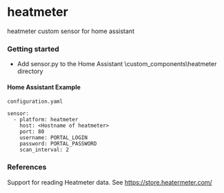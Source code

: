 # heatmeter
heatmeter custom sensor for home assistant

### Getting started

* Add sensor.py to the Home Assistant <config>\custom_components\heatmeter directory

#### Home Assistant Example

```
configuration.yaml

sensor:
  - platform: heatmeter
    host: <Hostname of heatmeter>
    port: 80
    username: PORTAL_LOGIN
    password: PORTAL_PASSWORD
    scan_interval: 2
```

### References
Support for reading Heatmeter data. See https://store.heatermeter.com/
